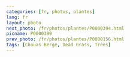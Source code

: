 ```yaml
---
categories: [fr, photos, plantes]
lang: fr
layout: photo
next_photo: /fr/photos/plantes/P0000394.html
picname: P0000399
prev_photo: /fr/photos/plantes/P0000156.html
tags: [Chouas Berge, Dead Grass, Trees]
---
```

